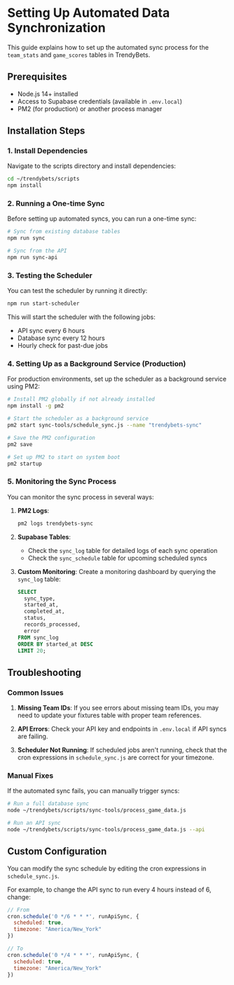 # Setting Up Automated Data Synchronization

This guide explains how to set up the automated sync process for the `team_stats` and `game_scores` tables in TrendyBets.

## Prerequisites

- Node.js 14+ installed
- Access to Supabase credentials (available in `.env.local`)
- PM2 (for production) or another process manager

## Installation Steps

### 1. Install Dependencies

Navigate to the scripts directory and install dependencies:

```bash
cd ~/trendybets/scripts
npm install
```

### 2. Running a One-time Sync

Before setting up automated syncs, you can run a one-time sync:

```bash
# Sync from existing database tables
npm run sync

# Sync from the API
npm run sync-api
```

### 3. Testing the Scheduler

You can test the scheduler by running it directly:

```bash
npm run start-scheduler
```

This will start the scheduler with the following jobs:
- API sync every 6 hours
- Database sync every 12 hours
- Hourly check for past-due jobs

### 4. Setting Up as a Background Service (Production)

For production environments, set up the scheduler as a background service using PM2:

```bash
# Install PM2 globally if not already installed
npm install -g pm2

# Start the scheduler as a background service
pm2 start sync-tools/schedule_sync.js --name "trendybets-sync"

# Save the PM2 configuration
pm2 save

# Set up PM2 to start on system boot
pm2 startup
```

### 5. Monitoring the Sync Process

You can monitor the sync process in several ways:

1. **PM2 Logs**:
   ```bash
   pm2 logs trendybets-sync
   ```

2. **Supabase Tables**:
   - Check the `sync_log` table for detailed logs of each sync operation
   - Check the `sync_schedule` table for upcoming scheduled syncs

3. **Custom Monitoring**:
   Create a monitoring dashboard by querying the `sync_log` table:
   ```sql
   SELECT 
     sync_type,
     started_at,
     completed_at,
     status,
     records_processed,
     error
   FROM sync_log
   ORDER BY started_at DESC
   LIMIT 20;
   ```

## Troubleshooting

### Common Issues

1. **Missing Team IDs**:
   If you see errors about missing team IDs, you may need to update your fixtures table with proper team references.

2. **API Errors**:
   Check your API key and endpoints in `.env.local` if API syncs are failing.

3. **Scheduler Not Running**:
   If scheduled jobs aren't running, check that the cron expressions in `schedule_sync.js` are correct for your timezone.

### Manual Fixes

If the automated sync fails, you can manually trigger syncs:

```bash
# Run a full database sync
node ~/trendybets/scripts/sync-tools/process_game_data.js

# Run an API sync
node ~/trendybets/scripts/sync-tools/process_game_data.js --api
```

## Custom Configuration

You can modify the sync schedule by editing the cron expressions in `schedule_sync.js`. 

For example, to change the API sync to run every 4 hours instead of 6, change:
```javascript
// From
cron.schedule('0 */6 * * *', runApiSync, {
  scheduled: true,
  timezone: "America/New_York"
})

// To
cron.schedule('0 */4 * * *', runApiSync, {
  scheduled: true,
  timezone: "America/New_York"
})
``` 